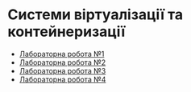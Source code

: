 # Системи віртуалізації та контейнеризації

- [Лабораторна робота №1](./labs/lab1.md)
- [Лабораторна робота №2](./labs/lab2.md)
- [Лабораторна робота №3](./labs/lab3.md)
- [Лабораторна робота №4](./labs/lab4.md)
